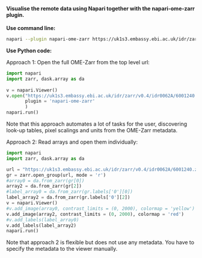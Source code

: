 #### Visualise the remote data using Napari together with the napari-ome-zarr plugin.

**Use command line:**
``` bash
napari --plugin napari-ome-zarr https://uk1s3.embassy.ebi.ac.uk/idr/zarr/v0.4/idr0062A/6001240.zarr
```

**Use Python code:**

Approach 1: Open the full OME-Zarr from the top level url:
```python
import napari
import zarr, dask.array as da
 
v = napari.Viewer()
v.open("https://uk1s3.embassy.ebi.ac.uk/idr/zarr/v0.4/idr0062A/6001240.zarr",
       plugin = 'napari-ome-zarr'
       )
napari.run()
```
Note that this approach automates a lot of tasks for the user,
discovering look-up tables, pixel scalings and units from the OME-Zarr metadata.

Approach 2: Read arrays and open them individually:
```python
import napari
import zarr, dask.array as da

url = "https://uk1s3.embassy.ebi.ac.uk/idr/zarr/v0.4/idr0062A/6001240.zarr"
gr = zarr.open_group(url, mode = 'r')
#array0 = da.from_zarr(gr[0])
array2 = da.from_zarr(gr[2])
#label_array0 = da.from_zarr(gr.labels['0'][0])
label_array2 = da.from_zarr(gr.labels['0'][2])
v = napari.Viewer()
#v.add_image(array0, contrast_limits = (0, 2000), colormap = 'yellow')
v.add_image(array2, contrast_limits = (0, 2000), colormap = 'red')
#v.add_labels(label_array0)
v.add_labels(label_array2)
napari.run()
```

Note that approach 2 is flexible but does not use any metadata. You have to
specify the metadata to the viewer manually.